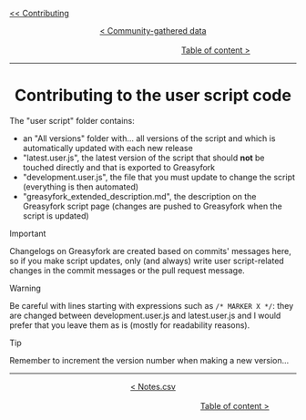 <div align="left">
  
  [<< Contributing](/CONTRIBUTING.md)
  
</div>

<div align="center">
  
  [< Community-gathered data](community-gathered-data.md)
  $~~~~~~~~~~~~~~~~~~~~~~~~~~~~~~~~~~~~~~~~~~~~~~~~~~~~~~~~~~~~~~~~~~~~~~~~~~~~~~~~~~~~~~~~~~~~~~~~~~~~~~~~~~~~~~~~~~~~~~~~~~~~~~~~~~~~~~~~~~~~~~~~~~~~~~~~~~~~~~~~~~~~~~~~~~~~~~~~~~~~~~~$
  [Table of content >](table-of-content.md)
  
</div>

<hr>

<div align="center">

# Contributing to the user script code

</div>

The "user script" folder contains:
* an "All versions" folder with... all versions of the script and which is automatically updated with each new release
* "latest.user.js", the latest version of the script that should **not** be touched directly and that is exported to Greasyfork
* "development.user.js", the file that you must update to change the script (everything is then automated)
* "greasyfork_extended_description.md", the description on the Greasyfork script page (changes are pushed to Greasyfork when the script is updated)

> [!Important]
> Changelogs on Greasyfork are created based on commits' messages here, so if you make script updates, only (and always) write user script-related changes in the commit messages or the pull request message.

> [!WARNING]
> Be careful with lines starting with expressions such as `/* MARKER X */`: they are changed between development.user.js and latest.user.js and I would prefer that you leave them as is (mostly for readability reasons).

> [!Tip]
> Remember to increment the version number when making a new version...

<hr>

<div align="center">
  
  [< Notes.csv](notes-csv.md)
  $~~~~~~~~~~~~~~~~~~~~~~~~~~~~~~~~~~~~~~~~~~~~~~~~~~~~~~~~~~~~~~~~~~~~~~~~~~~~~~~~~~~~~~~~~~~~~~~~~~~~~~~~~~~~~~~~~~~~~~~~~~~~~~~~~~~~~~~~~~~~~~~~~~~~~~~~~~~~~~~~~~~~~~~~~~~~~~~~~~~~~~~~~~~~~~~~~~~~~~~~$
  [Table of content >](table-of-content.md)
  
</div>
